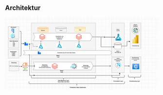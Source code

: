 ## Architektur

<p align="center">
  <img src="EnterPriseLakehouse.png" alt="Datenarchitektur" width="700"/>
</p>

